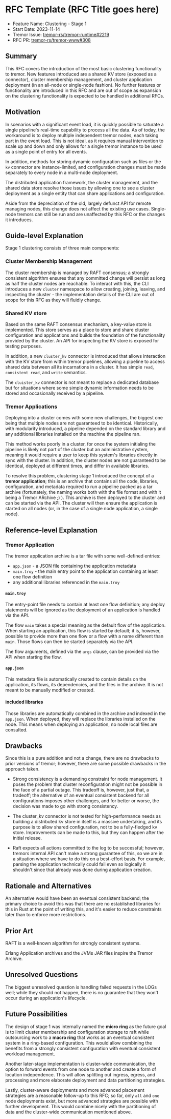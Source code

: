 # RFC Template (RFC Title goes here)

- Feature Name: Clustering - Stage 1
- Start Date: 2023-11-14
- Tremor Issue: [tremor-rs/tremor-runtime#2219](https://github.com/tremor-rs/tremor-runtime/pull/2219)
- RFC PR: [tremor-rs/tremor-www#308](https://github.com/tremor-rs/tremor-www/pull/308)

## Summary
[summary]: #summary

This RFC covers the introduction of the most basic clustering functionality to tremor. New features introduced are a shared KV store (exposed as a connector), cluster membership management, and cluster application deployment (in an all-node or single-node fashion). No further features or functionality are introduced in this RFC and are out of scope as expansion on the clustering functionality is expected to be handled in additional RFCs.

## Motivation
[motivation]: #motivation

In scenarios with a significant event load, it is quickly possible to saturate a single pipeline's real-time capability to process all the data. As of today, the workaround is to deploy multiple independent tremor nodes, each taking part in the event load. This is not ideal, as it requires manual intervention to scale up and down and only allows for a single tremor instance to be used as a single point of entry for all events.

In addition, methods for storing dynamic configuration such as files or the `kv` connector are instance-limited, and configuration changes must be made separately to every node in a multi-node deployment.

The distributed application framework, the cluster management, and the shared data store resolve those issues by allowing one to see a cluster deployment as a single entity that can share applications and configuration.

Aside from the depreciation of the old, largely defunct API for remote managing nodes, this change does not affect the existing use cases. Single-node tremors can still be run and are unaffected by this RFC or the changes it introduces.

## Guide-level Explanation
[guide-level-explanation]: #guide-level-explanation

Stage 1 clustering consists of three main components:

### Cluster Membership Management

The cluster membership is managed by RAFT consensus; a strongly consistent algorithm ensures that any committed change will persist as long as half the cluster nodes are reachable. To interact with this, the CLI introduces a new `cluster` namespace to allow creating, joining, leaving, and inspecting the cluster - the implementation details of the CLI are out of scope for this RFC as they will fluidly change.

### Shared KV store

Based on the same RAFT consensus mechanism, a key-value store is implemented. This store serves as a place to store and share cluster configuration and applications and builds the foundation of the functionality provided by the cluster. An API for inspecting the KV store is exposed for testing purposes.

In addition, a new `cluster_kv` connector is introduced that allows interaction with the KV store from within tremor pipelines, allowing a pipeline to access shared data between all its incarnations in a cluster. It has simple `read`, `consistent read`, and `write` semantics.

The `cluister_kv` connector is not meant to replace a dedicated database but for situations where some simple dynamic information needs to be stored and occasionally received by a pipeline.

### Tremor Applications

Deploying into a cluster comes with some new challenges, the biggest one being that multiple nodes are not guaranteed to be identical. Historically, with modularity introduced, a pipeline depended on the standard library and any additional libraries installed on the machine the pipeline ran. 

This method works poorly in a cluster, for once the system initialing the pipeline is likely not part of the cluster but an administrative system, meaning it would require a user to keep this system's libraries directly in sync with the cluster. In addition, the cluster nodes are not guaranteed to be identical, deployed at different times, and differ in available libraries.

To resolve this problem, clustering stage 1 introduced the concept of a **tremor application**; this is an archive that contains all the code, libraries, configuration, and metadata required to run a pipeline packed as a tar archive (fortunately, the naming works both with the file format and with it being a Tremor ARchive ;) ). This archive is then deployed to the cluster and can be started via the API. The cluster will then ensure the application is started on all nodes (or, in the case of a single node application, a single node).

## Reference-level Explanation
[reference-level-explanation]: #reference-level-explanation

### Tremor Application

The tremor application archive is a tar file with some well-defined entries:

- `app.json` - a JSON file containing the application metadata
- `main.troy` - the main entry point to the application containing at least one flow definition
- any additional libraries referenced in the `main.troy`

#### `main.troy`

The entry-point file needs to contain at least one flow definition; any deploy statements will be ignored as the deployment of an application is handled via the API.

The flow `main` takes a special meaning as the default flow of the application. When starting an application, this flow is started by default; it is, however, possible to provide more than one flow or a flow with a name different than `main`. Those flows can then be started separately via the API.

The flow arguments, defined via the `args` clause, can be provided via the API when starting the flow.

#### `app.json`

This metadata file is automatically created to contain details on the application, its flows, its dependencies, and the files in the archive. It is not meant to be manually modified or created.

#### included libraries

Those libraries are automatically combined in the archive and indexed in the `app.json`. When deployed, they will replace the libraries installed on the node. This means when deploying an application, no node local files are consulted.

## Drawbacks
[drawbacks]: #drawbacks

Since this is a pure addition and not a change, there are no drawbacks to prior versions of tremor; however, there are some possible drawbacks in the approach taken.

* Strong consistency is a demanding constraint for node management. It poses the problem that cluster reconfiguration might not be possible in the face of a partial outage. This tradeoff is, however, just that, a tradeoff; the alternative of an eventual consistent backend for all configurations imposes other challenges, and for better or worse, the decision was made to go with strong consistency.

* The cluster_kv connector is not tested for high-performance needs as building a distributed kv store in itself is a massive undertaking, and its purpose is to allow shared configuration, not to be a fully-fledged kv store. Improvements can be made to this, but they can happen after the initial release.

* Raft expects all actions committed to the log to be successful; however, tremors internal API can't make a strong guarantee of this, so we are in a situation where we have to do this on a best-effort basis. For example, parsing the application technically could fail even so logically it shouldn't since that already was done during application creation.

## Rationale and Alternatives
[rationale-and-alternatives]: #rationale-and-alternatives

An alternative would have been an eventual consistent backend; the primary choice to avoid this was that there are no established libraries for this in Rust at the point of writing this, and it's easier to reduce constraints later than to enforce more restrictions.

## Prior Art
[prior-art]: #prior-art

RAFT is a well-known algorithm for strongly consistent systems.

Erlang Application archives and the JVMs JAR files inspire the Tremor Archive.

## Unresolved Questions
[unresolved-questions]: #unresolved-questions

The biggest unresolved question is handling failed requests in the LOGs well; while they should not happen, there is no guarantee that they won't occur during an application's lifecycle.

## Future Possibilities
[future-possibilities]: #future-possibilities

The design of stage 1 was internally named the **micro ring** as the future goal is to limit cluster membership and configuration storage to raft while outsourcing work to a **macro ring** that works as an eventual consistent system in a ring-based configuration. This would allow combining the benefits from a strongly consistent configuration with eventual consistent workload management.

Another later-stage implementation is cluster-wide communication, the option to forward events from one node to another and create a form of location independence. This will allow splitting out ingress, egress, and processing and more elaborate deployment and data partitioning strategies.

Lastly, cluster-aware deployments and more advanced placement strategies are a reasonable follow-up to this RFC; so far, only `all` and `one` node deployments exist, but more advanced strategies are possible with further development. This would combine nicely with the partitioning of data and the cluster-wide communication mentioned above.